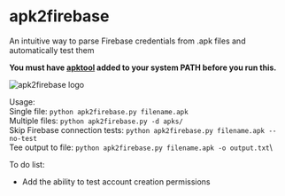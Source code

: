# apk2firebase
An intuitive way to parse Firebase credentials from .apk files and automatically test them

**You must have [apktool](https://github.com/iBotPeaches/Apktool) added to your system PATH before you run this.**

![apk2firebase logo](https://kivir.pet/assets/images/apk2firebase-logo.png)

Usage:\
Single file: ```python apk2firebase.py filename.apk```\
Multiple files: ```python apk2firebase.py -d apks/```\
Skip Firebase connection tests: ```python apk2firebase.py filename.apk --no-test```\
Tee output to file: ```python apk2firebase.py filename.apk -o output.txt```\

To do list:
- Add the ability to test account creation permissions
